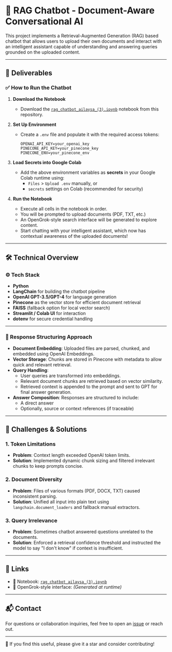 # 🧠 RAG Chatbot - Document-Aware Conversational AI

This project implements a Retrieval-Augmented Generation (RAG) based chatbot that allows users to upload their own documents and interact with an intelligent assistant capable of understanding and answering queries grounded on the uploaded content.

---

## 🚀 Deliverables

### ✅ How to Run the Chatbot

1. **Download the Notebook**
   - Download the [`rag_chatbot_ailaysa_(3).ipynb`](./rag_chatbot_ailaysa_(3).ipynb) notebook from this repository.

2. **Set Up Environment**
   - Create a `.env` file and populate it with the required access tokens:
     ```
     OPENAI_API_KEY=your_openai_key
     PINECONE_API_KEY=your_pinecone_key
     PINECONE_ENV=your_pinecone_env
     ```

3. **Load Secrets into Google Colab**
   - Add the above environment variables as **secrets** in your Google Colab runtime using:
     - `Files` > `Upload .env` manually, or
     - `secrets` settings on Colab (recommended for security)

4. **Run the Notebook**
   - Execute all cells in the notebook in order.
   - You will be prompted to upload documents (PDF, TXT, etc.)
   - An OpenGrok-style search interface will be generated to explore content.
   - Start chatting with your intelligent assistant, which now has contextual awareness of the uploaded documents!

---

## 🛠️ Technical Overview

### ⚙️ Tech Stack

- **Python**
- **LangChain** for building the chatbot pipeline
- **OpenAI GPT-3.5/GPT-4** for language generation
- **Pinecone** as the vector store for efficient document retrieval
- **FAISS** (fallback option for local vector search)
- **Streamlit / Colab UI** for interaction
- **dotenv** for secure credential handling

---

### 🧩 Response Structuring Approach

- **Document Embedding**: Uploaded files are parsed, chunked, and embedded using OpenAI Embeddings.
- **Vector Storage**: Chunks are stored in Pinecone with metadata to allow quick and relevant retrieval.
- **Query Handling**:
  - User queries are transformed into embeddings.
  - Relevant document chunks are retrieved based on vector similarity.
  - Retrieved context is appended to the prompt and sent to GPT for final answer generation.
- **Answer Composition**: Responses are structured to include:
  - A direct answer
  - Optionally, source or context references (if traceable)

---

## 🧠 Challenges & Solutions

### 1. **Token Limitations**
   - **Problem**: Context length exceeded OpenAI token limits.
   - **Solution**: Implemented dynamic chunk sizing and filtered irrelevant chunks to keep prompts concise.

### 2. **Document Diversity**
   - **Problem**: Files of various formats (PDF, DOCX, TXT) caused inconsistent parsing.
   - **Solution**: Unified all input into plain text using `langchain.document_loaders` and fallback manual extractors.

### 3. **Query Irrelevance**
   - **Problem**: Sometimes chatbot answered questions unrelated to the documents.
   - **Solution**: Enforced a retrieval confidence threshold and instructed the model to say "I don't know" if context is insufficient.

---

## 📎 Links

- 📂 Notebook: [`rag_chatbot_ailaysa_(3).ipynb`](./rag_chatbot_ailaysa_(3).ipynb)
- 🔎 OpenGrok-style interface: *(Generated at runtime)*

---

## 📬 Contact

For questions or collaboration inquiries, feel free to open an [issue](https://github.com/your-username/your-repo/issues) or reach out.

---

🌟 If you find this useful, please give it a star and consider contributing!
